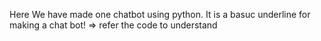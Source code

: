 Here We have made one chatbot using python.
It is a basuc underline for making a chat bot!
=> refer the code to understand 
